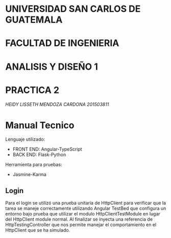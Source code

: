 # UNIVERSIDAD SAN CARLOS DE GUATEMALA
# FACULTAD DE INGENIERIA
# ANALISIS Y DISEÑO 1
# PRACTICA 2

###### HEIDY LISSETH MENDOZA CARDONA   201503811

# Manual Tecnico

Lenguaje utilizado:
- FRONT END: Angular-TypeScript
- BACK  END: Flask-Python

Herramienta para pruebas:
- Jasmine-Karma

## Login 

Para el login se utilizó una prueba unitaria de HttpClient para verificar que la tarea se maneje correctamente utilizando Angular TestBed que configura un entorno bajo prueba que utilizar el modulo HttpClientTestModule en lugar del HttpClient module normal. Al finalizar se inyecta una referencia de HttpTestingController que nos permite manejar el comportamiento en el HttpClient que se ha simulado.


